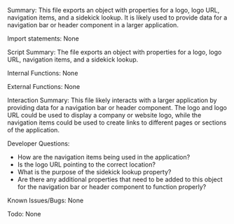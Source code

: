 Summary:
This file exports an object with properties for a logo, logo URL, navigation items, and a sidekick lookup. It is likely used to provide data for a navigation bar or header component in a larger application.

Import statements:
None

Script Summary:
The file exports an object with properties for a logo, logo URL, navigation items, and a sidekick lookup.

Internal Functions:
None

External Functions:
None

Interaction Summary:
This file likely interacts with a larger application by providing data for a navigation bar or header component. The logo and logo URL could be used to display a company or website logo, while the navigation items could be used to create links to different pages or sections of the application.

Developer Questions:
- How are the navigation items being used in the application?
- Is the logo URL pointing to the correct location?
- What is the purpose of the sidekick lookup property?
- Are there any additional properties that need to be added to this object for the navigation bar or header component to function properly? 

Known Issues/Bugs:
None

Todo:
None